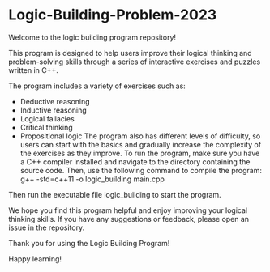 # Logic-Building-Problem-2023

Welcome to the logic building program repository!

This program is designed to help users improve their logical thinking and problem-solving skills through a series of interactive exercises and puzzles written in C++.

The program includes a variety of exercises such as:

* Deductive reasoning
* Inductive reasoning
* Logical fallacies
* Critical thinking
* Propositional logic
The program also has different levels of difficulty, so users can start with the basics and gradually increase the complexity of the exercises as they improve.
To run the program, make sure you have a C++ compiler installed and navigate to the directory containing the source code. Then, use the following command to compile the program:  
                                          g++ -std=c++11 -o logic_building main.cpp
                                          
Then run the executable file logic_building to start the program.

We hope you find this program helpful and enjoy improving your logical thinking skills. If you have any suggestions or feedback, please open an issue in the repository.

Thank you for using the Logic Building Program!    

Happy learning!
                                          
